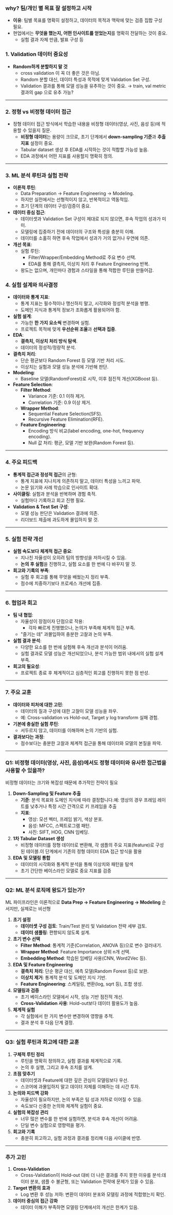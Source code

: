 ### why? 팀/개인 별 목표 잘 설정하고 시작
- **이유**: 팀별 목표를 명확히 설정하고, 데이터의 목적과 맥락에 맞는 검증 집합 구성 필요.
- 현업에서는 **무엇을 했는지, 어떤 인사이트를 얻었는지**를 명확히 전달하는 것이 중요.
    - 실험 결과 자체 만큼, 발표 구성 등
### **1. Validation 데이터 중요성**
- **Random하게 분할하지 말 것**
    - cross validation 이 꼭 더 좋은 것은 아님.
    - Random 분할 대신, 데이터 특성과 목적에 맞게 Validation Set 구성.
    - Validation 결과를 통해 모델 성능을 유추하는 것이 중요.
→ train, val metric 결과의 gap 으로 유추 가능?
---
### **2. 정형 vs 비정형 데이터 접근**
- 정형 데이터 접근 방식에서 학습한 내용을 비정형 데이터(영상, 사진, 음성 등)에 적용할 수 있을지 질문.
    - **비정형 데이터**는 용량이 크므로, 초기 단계에서 **down-sampling 기준**과 **추출 지표** 설정이 중요.
    - Tabular dataset 생성 후 EDA를 시작하는 것이 적합할 가능성 높음.
    - EDA 과정에서 어떤 지표를 사용할지 명확히 정의.
---
### **3. ML 분석 루틴과 실험 전략**
- **이론적 루틴**:
    - Data Preparation → Feature Engineering → Modeling.
    - 하지만 실전에서는 선형적이지 않고, 반복적이고 역동적임.
    -  초기 단계의 데이터 구성/검증이 중요.
- **데이터 중심 접근**:
    - 데이터셋과 Validation Set 구성이 제대로 되지 않으면, 후속 작업의 성과가 미미.
    - 모델링에 집중하기 전에 데이터의 구조와 특성을 충분히 이해.
    - 데이터를 소홀히 하면 후속 작업에서 성과가 거의 없거나 우연에 의존.
- **개선 목표**:
    - 실험 루틴:
        - Filter/Wrapper/Embedding Method로 주요 변수 선택.
        - EDA를 통해 결측치, 이상치 처리 후 Feature Engineering 반복.
    - 왕도는 없으며, 개인마다 경험과 스타일을 통해 적합한 루틴을 만들어감.
### 4. **실험 설계와 의사결정**
- **데이터와 통계 지표**:
    - 통계 지표는 필수적이나 맹신하지 말고, 시각화와 정성적 분석을 병행.
    - 도메인 지식과 통계적 정보가 조화롭게 활용되어야 함.
- **실험 설계**:
    - 가능한 **한 가지 요소씩** 변경하며 실험.
    - 프로젝트 목적에 맞게 **우선순위 조율**과 **선택과 집중**.
-  **EDA**:
     - **결측치, 이상치 처리 방식 탐색**.
     - 데이터의 정성적/정량적 분석.
- **결측치 처리**:
   - 단순 평균보다 Random Forest 등 모델 기반 처리 시도.
   - 이상치는 실험과 모델 성능 분석에 기반해 판단.
- **Modeling**:
  - Baseline 모델(RandomForest)로 시작, 이후 점진적 개선(XGBoost 등).
- **Feature Selection**:
    - **Filter Method**:
        - Variance 기준: 0.1 이하 제거.
        - Correlation 기준: 0.9 이상 제거.
    - **Wrapper Method**:
        - Sequential Feature Selection(SFS).
        - Recursive Feature Elimination(RFE).
    -  **Feature Engineering**:
        - Encoding 방식 비교(label encoding, one-hot, frequency encoding).
        - Null 값 처리: 평균, 모델 기반 보완(Random Forest 등).
---
### **4. 주요 피드백**
- **통계적 접근과 정성적 접근**의 균형:
    - 통계 지표에 지나치게 의존하지 말고, 데이터 특성을 느끼고 파악.
    - 논문 읽기와 사례 학습으로 인사이트 확대.
- **사이클링**: 실험과 분석을 반복하며 경험 축적.
    - 실험마다 기록하고 회고 진행 필요.
- **Validation & Test Set 구성**:
    - 모델 성능 판단은 Validation 결과에 의존.
    - 리더보드 제출에 과도하게 몰입하지 말 것.
---
### **5. 실험 전략 개선**
- **실험 속도보다 체계적 접근 중요**:
    - 지나친 자율성이 오히려 팀의 방향성을 저하시킬 수 있음.
    - **논의 후 실험**을 진행하고, 실험 요소를 한 번에 다 바꾸지 말 것.
- **회고와 기록의 부족**:
    - 실험 후 회고를 통해 무엇을 배웠는지 정리 부족.
    - 점수에 치중하기보다 프로세스 개선에 집중.
---
### 6. **협업과 회고**
- **팀 내 협업**:
    - 자율성이 장점이자 단점으로 작용:
        - 각자 빠르게 진행했으나, 논의가 부족해 체계적 접근 부족.
    - "즐기는 데" 과몰입하여 충분한 고찰과 논의 부족.
- **실험 결과 분석**:
    - 다양한 요소를 한 번에 실험해 후속 개선과 분석이 어려움.
    - 실험 결과로 모델 성능은 개선되었으나, 분석 가능한 범위 내에서의 실험 설계 부족.
- **회고의 필요성**:
    - 프로젝트 종료 후 체계적이고 심층적인 회고를 진행하지 못한 점 반성.
---
### **7. 주요 교훈**
- **데이터와 피처에 대한 고민**:
    - 데이터의 질과 구성에 대한 고찰이 모델 성능을 좌우.
    - 예: Cross-validation vs Hold-out, Target y log transform 실패 경험.
- **기본에 충실한 실험 루틴**:
    - 서두르지 않고, 데이터를 이해하며 논의 기반의 실험.
- **결과보다는 과정**:
    - 점수보다는 충분한 고찰과 체계적 접근을 통해 데이터와 모델의 본질을 파악.
---
### **Q1: 비정형 데이터(영상, 사진, 음성)에서도 정형 데이터와 유사한 접근법을 사용할 수 있을까?**
비정형 데이터는 크기와 복잡성 때문에 추가적인 전략이 필요
1. **Down-Sampling 및 Feature 추출**
    - **기준**: 분석 목표와 도메인 지식에 따라 결정합니다.예: 영상의 경우 프레임 레이트를 낮추거나 특정 시간 간격으로 키 프레임을 추출
    - **지표**:
        - 영상: 모션 벡터, 프레임 밝기, 색상 분포.
        - 음성: MFCC, 스펙트로그램 패턴.
        - 사진: SIFT, HOG, CNN 임베딩.
2. **1차 Tabular Dataset 생성**
    - 비정형 데이터를 정형 데이터로 변환해, 각 샘플의 주요 지표(feature)로 구성된 테이블.이 단계에서 기존의 정형 데이터 EDA 접근 방식을 활용
3. **EDA 및 모델링 통합**
    - 데이터의 시각화와 통계적 분석을 통해 이상치와 패턴을 탐색
    - 초기 간단한 베이스라인 모델로 중요 지표를 검증
---
### **Q2: ML 분석 로직에 왕도가 있는가?**
ML 파이프라인은 이론적으로 **Data Prep → Feature Engineering → Modeling** 순서지만, 실제로는 비선형
1. **초기 설정**
    - **데이터셋 구성 검토**: Train/Test 분리 및 Validation 전략 세부 검토.
    - **데이터 샘플링**: 편향되지 않도록 설계.
2. **초기 변수 선택**
    - **Filter Method**: 통계적 기준(Correlation, ANOVA 등)으로 변수 걸러내기.
    - **Wrapper Method**: Feature Importance 상위 n개 선택.
    - **Embedding Method**: 학습된 임베딩 사용(CNN, Word2Vec 등).
3. **EDA 및 Feature Engineering**
    - **결측치 처리**: 단순 평균 대신, 예측 모델(Random Forest 등)로 보완.
    - **이상치 제거**: 통계적 분석 및 도메인 지식 기반.
    - **Feature Engineering**: 스케일링, 변환(log, sqrt 등), 조합 생성.
4. **모델링과 검증**
    - 초기 베이스라인 모델에서 시작, 성능 기반 점진적 개선.
    - **Cross-Validation 사용**: Hold-out보다 데이터 활용도가 높음.
5. **체계적 실험**
    - 각 실험에서 한 가지 변수만 변경하여 영향을 추적.
    - 결과 분석 후 다음 단계 결정.
---
### **Q3: 실험 루틴과 회고에 대한 교훈**
1. **구체적 루틴 정리**
    - 루틴을 명확히 정의하고, 실험 결과를 체계적으로 기록.
    - 논의 후 실행, 그리고 후속 조치를 설계.
2. **초점 맞추기**
    - 데이터셋과 Feature에 대한 깊은 관심이 모델링보다 우선.
    - 스코어에 과몰입하지 말고 데이터 자체를 이해하는 데 시간 투자.
3. **논의와 피드백 강화**
    - 자율성이 필요하지만, 논의 부족은 팀 성과 저하로 이어질 수 있음.
    - 속도보다 신중한 논의와 체계적 실험이 중요.
4. **실험의 복잡성 관리**
    - 너무 많은 변수를 한 번에 실험하면, 분석과 후속 개선이 어려움.
    - 단일 변수 실험으로 영향력을 평가.
5. **회고와 기록**
    - 충분히 회고하고, 실험 과정과 결과를 정리해 다음 사이클에 반영.
---
### **추가 고민**
1. **Cross-Validation**
    - Cross-Validation이 Hold-out 대비 더 나은 결과를 주지 못한 이유를 분석:데이터 분포, 샘플 수 불균형, 또는 Validation 전략에 문제가 있을 수 있음.
2. **Target 변환의 효과**
    - Log 변환 후 성능 저하: 변환이 데이터 분포와 모델링 과정에 적합했는지 확인.
3. **데이터 중심의 접근 강화**
    - 데이터 이해가 부족하면 모델링 단계에서의 개선은 한계가 있음.